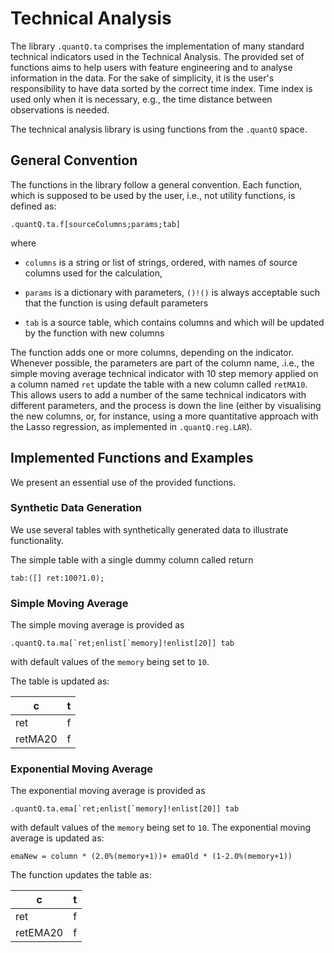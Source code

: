 # Technical Analysis

The library ```.quantQ.ta``` comprises the implementation of many standard technical indicators used in the Technical Analysis. The provided set of functions aims to help users with feature engineering and to analyse information in the data. For the sake of simplicity, it is the user's responsibility to have data sorted by the correct time index. Time index is used only when it is necessary, e.g., the time distance between observations is needed.

The technical analysis library is using functions from the ```.quantQ``` space.

## General Convention

The functions in the library follow a general convention. Each function, which is supposed to be used by the user, i.e., not utility functions, is defined as:

```
.quantQ.ta.f[sourceColumns;params;tab]
```
where

* ```columns``` is a string or list of strings, ordered, with names of source columns used for the calculation,

* ```params``` is a dictionary with parameters,  ```()!()``` is always acceptable such that the function is using default parameters

* ```tab``` is a source table, which contains columns and which will be  updated by the function with new columns

The function adds one or more columns, depending on the indicator. Whenever possible, the parameters are part of the column name, .i.e., the simple moving average technical indicator with 10 step memory applied on a column named ```ret``` update the table with a new column called ```retMA10```. This allows users to add a number of the same technical indicators with different parameters, and the process is down the line (either by visualising the new columns, or, for instance, using a more quantitative approach with the Lasso regression, as implemented in ```.quantQ.reg.LAR```).

## Implemented Functions and Examples

We present an essential use of the provided functions.

### Synthetic Data Generation

We use several tables with synthetically generated data to illustrate functionality.

The simple table with a single dummy column called return

```
tab:([] ret:100?1.0);
```

### Simple Moving Average

The simple moving average is provided as

```
.quantQ.ta.ma[`ret;enlist[`memory]!enlist[20]] tab
```
with default values of the ```memory``` being set to ```10```.

The table is updated as:

| c	| t	|
|  ----- |  ---- |
| ret | f |
| retMA20	| f |

### Exponential Moving Average

The exponential moving average is provided as

```
.quantQ.ta.ema[`ret;enlist[`memory]!enlist[20]] tab
```
with default values of the ```memory``` being set to ```10```. The exponential moving average is updated as:

```
emaNew = column * (2.0%(memory+1))+ emaOld * (1-2.0%(memory+1))
```

The function updates the table as:

| c	| t	|
|  ----- |  ---- |
| ret | f |
| retEMA20	| f |
